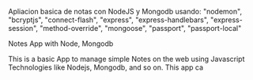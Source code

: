 Apliacion basica de notas con NodeJS y Mongodb usando: "nodemon", "bcryptjs", "connect-flash", "express", "express-handlebars", "express-session", "method-override", "mongoose", "passport", "passport-local"


Notes App with Node, Mongodb

This is a basic App to manage simple Notes on the web using Javascript Technologies like Nodejs, Mongodb, and so on. This app ca
